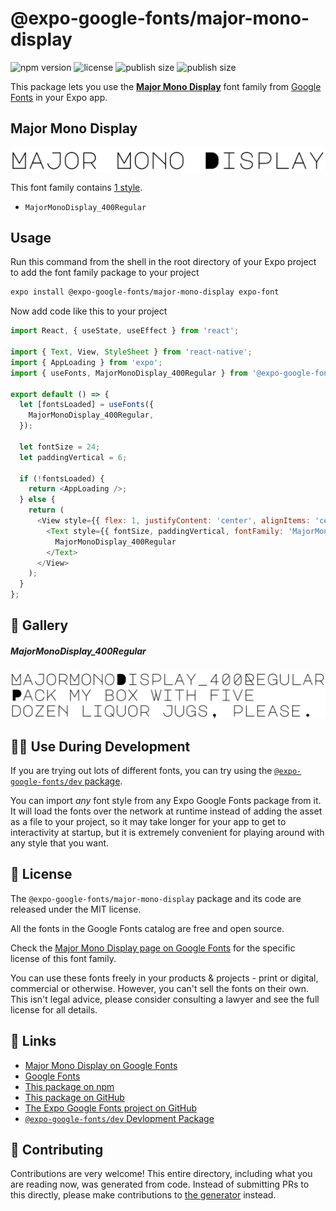 # @expo-google-fonts/major-mono-display

![npm version](https://flat.badgen.net/npm/v/@expo-google-fonts/major-mono-display)
![license](https://flat.badgen.net/github/license/expo/google-fonts)
![publish size](https://flat.badgen.net/packagephobia/install/@expo-google-fonts/major-mono-display)
![publish size](https://flat.badgen.net/packagephobia/publish/@expo-google-fonts/major-mono-display)

This package lets you use the [**Major Mono Display**](https://fonts.google.com/specimen/Major+Mono+Display) font family from [Google Fonts](https://fonts.google.com/) in your Expo app.

## Major Mono Display

![Major Mono Display](./font-family.png)

This font family contains [1 style](#-gallery).

- `MajorMonoDisplay_400Regular`

## Usage

Run this command from the shell in the root directory of your Expo project to add the font family package to your project
```sh
expo install @expo-google-fonts/major-mono-display expo-font
```

Now add code like this to your project
```js
import React, { useState, useEffect } from 'react';

import { Text, View, StyleSheet } from 'react-native';
import { AppLoading } from 'expo';
import { useFonts, MajorMonoDisplay_400Regular } from '@expo-google-fonts/major-mono-display';

export default () => {
  let [fontsLoaded] = useFonts({
    MajorMonoDisplay_400Regular,
  });

  let fontSize = 24;
  let paddingVertical = 6;

  if (!fontsLoaded) {
    return <AppLoading />;
  } else {
    return (
      <View style={{ flex: 1, justifyContent: 'center', alignItems: 'center' }}>
        <Text style={{ fontSize, paddingVertical, fontFamily: 'MajorMonoDisplay_400Regular' }}>
          MajorMonoDisplay_400Regular
        </Text>
      </View>
    );
  }
};

```

## 🔡 Gallery

##### MajorMonoDisplay_400Regular
![MajorMonoDisplay_400Regular](./MajorMonoDisplay_400Regular.ttf.png)


## 👩‍💻 Use During Development

If you are trying out lots of different fonts, you can try using the [`@expo-google-fonts/dev` package](https://github.com/expo/google-fonts/tree/master/font-packages/dev#readme).

You can import *any* font style from any Expo Google Fonts package from it. It will load the fonts
over the network at runtime instead of adding the asset as a file to your project, so it may take longer
for your app to get to interactivity at startup, but it is extremely convenient
for playing around with any style that you want.

## 📖 License

The `@expo-google-fonts/major-mono-display` package and its code are released under the MIT license.

All the fonts in the Google Fonts catalog are free and open source.

Check the [Major Mono Display page on Google Fonts](https://fonts.google.com/specimen/Major+Mono+Display) for the specific license of this font family.

You can use these fonts freely in your products & projects - print or digital, commercial or otherwise. However, you can't sell the fonts on their own. This isn't legal advice, please consider consulting a lawyer and see the full license for all details.

## 🔗 Links

- [Major Mono Display on Google Fonts](https://fonts.google.com/specimen/Major+Mono+Display)
- [Google Fonts](https://fonts.google.com/)
- [This package on npm](https://www.npmjs.com/package/@expo-google-fonts/major-mono-display)
- [This package on GitHub](https://github.com/expo/google-fonts/tree/master/font-packages/major-mono-display)
- [The Expo Google Fonts project on GitHub](https://github.com/expo/google-fonts)
- [`@expo-google-fonts/dev` Devlopment Package](https://github.com/expo/google-fonts/tree/master/font-packages/dev)

## 🤝 Contributing

Contributions are very welcome! This entire directory, including what you are reading now, was generated from code. Instead of submitting PRs to this directly, please make contributions to [the generator](https://github.com/expo/google-fonts/tree/master/packages/generator) instead.
